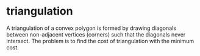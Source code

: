 # triangulation
A triangulation of a convex polygon is formed by drawing diagonals between non-adjacent vertices (corners) such that the diagonals never intersect. The problem is to find the cost of triangulation with the minimum cost.

